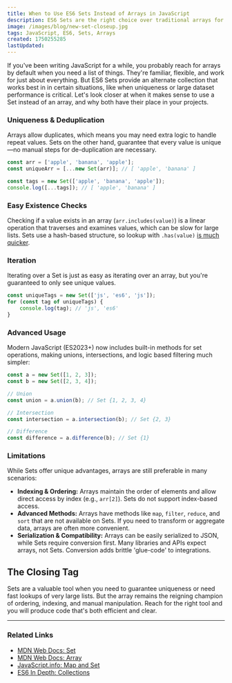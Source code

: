 ```yaml
---
title: When to Use ES6 Sets Instead of Arrays in JavaScript
description: ES6 Sets are the right choice over traditional arrays for unique value storage and fast lookups, and why arrays remain essential for most list operations.
image: /images/blog/new-set-closeup.jpg
tags: JavaScript, ES6, Sets, Arrays
created: 1750255285
lastUpdated:
---
```


If you've been writing JavaScript for a while, you probably reach for arrays by default when you need a list of things. They're familiar, flexible, and work for just about everything. But ES6 Sets provide an alternate collection that works best in in certain situations, like when uniqueness or large dataset performance is critical. Let's look closer at when it makes sense to use a Set instead of an array, and why both have their place in your projects.

### Uniqueness & Deduplication

Arrays allow duplicates, which means you may need extra logic to handle repeat values. Sets on the other hand, guarantee that every value is unique—no manual steps for de-duplication are necessary.

```js
const arr = ['apple', 'banana', 'apple'];
const uniqueArr = [...new Set(arr)]; // [ 'apple', 'banana' ]

const tags = new Set(['apple', 'banana', 'apple']);
console.log([...tags]); // [ 'apple', 'banana' ]
```

### Easy Existence Checks

Checking if a value exists in an array (`arr.includes(value)`) is a linear operation that traverses and examines values, which can be slow for large lists. Sets use a hash-based structure, so lookup with `.has(value)` [is much quicker](https://github.com/anvaka/set-vs-object).

### Iteration

Iterating over a Set is just as easy as iterating over an array, but you're guaranteed to only see unique values.

```js
const uniqueTags = new Set(['js', 'es6', 'js']);
for (const tag of uniqueTags) {
	console.log(tag); // 'js', 'es6'
}
```

### Advanced Usage

Modern JavaScript (ES2023+) now includes built-in methods for set operations, making unions, intersections, and logic based filtering much simpler:

```js
const a = new Set([1, 2, 3]);
const b = new Set([2, 3, 4]);

// Union
const union = a.union(b); // Set {1, 2, 3, 4}

// Intersection
const intersection = a.intersection(b); // Set {2, 3}

// Difference
const difference = a.difference(b); // Set {1}
```

### Limitations

While Sets offer unique advantages, arrays are still preferable in many scenarios:

- **Indexing & Ordering:** Arrays maintain the order of elements and allow direct access by index (e.g., `arr[2]`). Sets do not support index-based access.
- **Advanced Methods:** Arrays have methods like `map`, `filter`, `reduce`, and `sort` that are not available on Sets. If you need to transform or aggregate data, arrays are often more convenient.
- **Serialization & Compatibility:** Arrays can be easily serialized to JSON, while Sets require conversion first. Many libraries and APIs expect arrays, not Sets. Conversion adds brittle 'glue-code' to integrations.

## The Closing Tag

Sets are a valuable tool when you need to guarantee uniqueness or need fast lookups of very large lists. But the array remains the reigning champion of ordering, indexing, and manual manipulation. Reach for the right tool and you will produce code that's both efficient and clear.

---

### Related Links

- [MDN Web Docs: Set](https://developer.mozilla.org/en-US/docs/Web/JavaScript/Reference/Global_Objects/Set)
- [MDN Web Docs: Array](https://developer.mozilla.org/en-US/docs/Web/JavaScript/Reference/Global_Objects/Array)
- [JavaScript.info: Map and Set](https://javascript.info/map-set)
- [ES6 In Depth: Collections](https://hacks.mozilla.org/2015/06/es6-in-depth-collections/)
